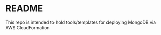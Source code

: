 README
======

This repo is intended to hold tools/templates for deploying MongoDB via AWS CloudFormation
